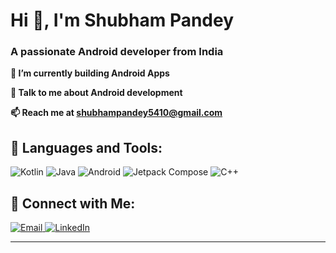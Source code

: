 <h1>Hi 👋, I'm Shubham Pandey</h1>
<h3>A passionate Android developer from India</h3>

<p><strong>🌱 I’m currently building Android Apps</strong></p>
<p><strong>💬 Talk to me about Android development</strong></p>
<p><strong>📫 Reach me at <a href="mailto:shubhampandey5410@gmail.com">shubhampandey5410@gmail.com</a></strong></p>

<h2>🚀 Languages and Tools:</h2>
<p align="left">
  <img src="https://img.shields.io/badge/Kotlin-%230095D5.svg?style=for-the-badge&logo=kotlin&logoColor=white" alt="Kotlin" />
  <img src="https://img.shields.io/badge/Java-%23ED8B00.svg?style=for-the-badge&logo=java&logoColor=white" alt="Java" />
  <img src="https://img.shields.io/badge/Android-%3DDC84.svg?style=for-the-badge&logo=android&logoColor=white" alt="Android" />
  <img src="https://img.shields.io/badge/Jetpack_Compose-%23E63946.svg?style=for-the-badge&logo=android&logoColor=white" alt="Jetpack Compose" />
  <img src="https://img.shields.io/badge/C++-%2300599C.svg?style=for-the-badge&logo=cplusplus&logoColor=white" alt="C++" />
</p>

<h2>🌟 Connect with Me:</h2>
<p align="left">
  <a href="mailto:shubhampandey5410@gmail.com">
    <img src="https://img.shields.io/badge/Email-D14836?style=for-the-badge&logo=gmail&logoColor=white" alt="Email" />
  </a>
  <a href="https://www.linkedin.com/in/shubham-pandey/">
    <img src="https://img.shields.io/badge/LinkedIn-0A66C2?style=for-the-badge&logo=linkedin&logoColor=white" alt="LinkedIn" />
  </a>
</p>

<hr />
